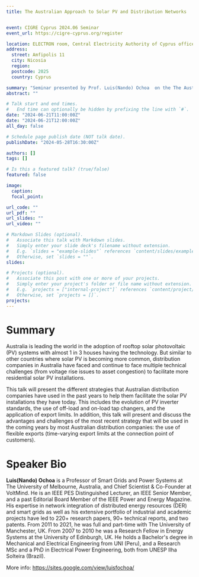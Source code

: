 ```yaml
---
title: The Australian Approach to Solar PV and Distribution Networks


event: CIGRE Cyprus 2024.06 Seminar
event_url: https://cigre-cyprus.org/register

location: ELECTRON room, Central Electricity Authority of Cyprus offices
address:
  street: Amfipolis 11
  city: Nicosia
  region: 
  postcode: 2025
  country: Cyprus

summary: "Seminar presented by Prof. Luis(Nando) Ochoa  on the The Australian Approach to Solar PV and Distribution Networks."
abstract: ""

# Talk start and end times.
#   End time can optionally be hidden by prefixing the line with `#`.
date: "2024-06-21T11:00:00Z"
date: "2024-06-21T12:00:00Z"
all_day: false

# Schedule page publish date (NOT talk date).
publishDate: "2024-05-28T16:30:00Z"

authors: []
tags: []

# Is this a featured talk? (true/false)
featured: false

image:
  caption: 
  focal_point: 

url_code: ""
url_pdf: ""
url_slides: ""
url_video: ""

# Markdown Slides (optional).
#   Associate this talk with Markdown slides.
#   Simply enter your slide deck's filename without extension.
#   E.g. `slides = "example-slides"` references `content/slides/example-slides.md`.
#   Otherwise, set `slides = ""`.
slides:

# Projects (optional).
#   Associate this post with one or more of your projects.
#   Simply enter your project's folder or file name without extension.
#   E.g. `projects = ["internal-project"]` references `content/project/deep-learning/index.md`.
#   Otherwise, set `projects = []`.
projects:
---
```


# Summary

Australia is leading the world in the adoption of rooftop solar photovoltaic (PV) systems with almost 1 in 3 houses having the technology. But similar to other countries where solar PV is becoming more common, distribution companies in Australia have faced and continue to face multiple technical challenges (from voltage rise issues to asset congestion) to facilitate more residential solar PV installations.

This talk will present the different strategies that Australian distribution companies have used in the past years to help them facilitate the solar PV installations they have today. This includes the evolution of PV inverter standards, the use of off-load and on-load tap changers, and the application of export limits. In addition, this talk will present and discuss the advantages and challenges of the most recent strategy that will be used in the coming years by most Australian distribution companies: the use of flexible exports (time-varying export limits at the connection point of customers).

# Speaker Bio

**Luis(Nando) Ochoa** is a Professor of Smart Grids and Power Systems at The University of Melbourne, Australia, and Chief Scientist & Co-Founder at VoltMind. He is an IEEE PES Distinguished Lecturer, an IEEE Senior Member, and a past Editorial Board Member of the IEEE Power and Energy Magazine. His expertise in network integration of distributed energy resources (DER) and smart grids as well as his extensive portfolio of industrial and academic projects have led to 220+ research papers, 90+ technical reports, and two patents. From 2011 to 2021, he was full and part-time with The University of Manchester, UK. From 2007 to 2010 he was a Research Fellow in Energy Systems at the University of Edinburgh, UK. He holds a Bachelor's degree in Mechanical and Electrical Engineering from UNI (Peru), and a Research MSc and a PhD in Electrical Power Engineering, both from UNESP Ilha Solteira (Brazil).

More info: https://sites.google.com/view/luisfochoa/ 